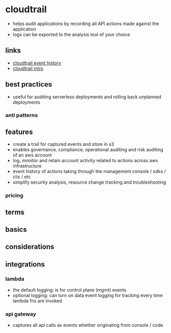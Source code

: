 # cloudtrail

- helps audit applications by recording all API actions made against the application
- logs can be exported to the analysis tool of your choice

## links

- [cloudtrail event history](https://docs.aws.amazon.com/awscloudtrail/latest/userguide/view-cloudtrail-events.html)
- [cloudtrail intro](https://docs.aws.amazon.com/awscloudtrail/latest/userguide/cloudtrail-user-guide.html)

## best practices

- useful for auditing serverless deployments and rolling back unplanned deployments

### anti patterns

## features

- create a trail for captured events and store in s3
- enables governance, compliance, operational auditing and risk auditing of an aws account
- log, monitor and retain account activity related to actions across aws infrastructure
- event history of actions taking through the management console / sdks / clis / etc
- simplify security analysis, resource change tracking and troubleshooting

### pricing

## terms

## basics

## considerations

## integrations

### lambda

- the default logging: is for control plane (mgmt) events
- optional logging: can turn on data event logging for tracking every time lambda fns are invoked

### api gateway

- captures all api calls as events whether originating from console / code
